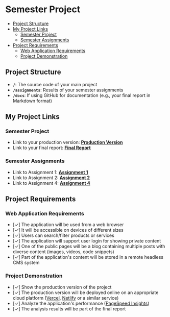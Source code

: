 # Semester Project <!-- omit in toc -->

- [Project Structure](#project-structure)
- [My Project Links](#my-project-links)
  - [Semester Project](#semester-project)
  - [Semester Assignments](#semester-assignments)
- [Project Requirements](#project-requirements)
  - [Web Application Requirements](#web-application-requirements)
  - [Project Demonstration](#project-demonstration)

## Project Structure

- **`/`**: The source code of your main project
- **`/assignments`**: Results of your semester assignments
- **`/docs`**: If using GitHub for documentation (e.g., your final report in Markdown format)

## My Project Links

### Semester Project

- Link to your production version: [**Production Version**](https://hci-project-l5h7alabx-iva-pleics-projects.vercel.app/) 
- Link to your final report: [**Final Report**]((https://www.notion.so/NextReads-Search-discover-and-organize-your-books-2610424e489a80b7b89dcde756d059a2?source=copy_link)) 
<!-- Add more as necessary -->

### Semester Assignments

- Link to Assignment 1: [**Assignment 1**](https://github.com/ivapleic/HCI/tree/main/assignments/Assignment%201)
- Link to Assignment 2: [**Assignment 2**](https://github.com/ivapleic/HCI/tree/main/assignments/Assignment%202) 
- Link to Assignment 4: [**Assignment 4**](https://github.com/ivapleic/HCI/tree/main/assignments/Assignment%204)
<!-- Add more assignments as necessary -->

## Project Requirements

### Web Application Requirements

- [✓] The application will be used from a web browser
- [✓] It will be accessible on devices of different sizes
- [✓] Users can search/filter products or services
- [✓] The application will support user login for showing private content
- [✓] One of the public pages will be a blog containing multiple posts with diverse content (images, videos, code snippets)
- [✓] Part of the application's content will be stored in a remote headless CMS system

### Project Demonstration

- [✓] Show the production version of the project
- [✓] The production version will be deployed online on an appropriate cloud platform ([Vercel](https://vercel.com), [Netlify](https://www.netlify.com/) or a similar service)
- [✓] Analyze the application's performance ([PageSpeed Insights](https://pagespeed.web.dev/))
- [✓] The analysis results will be part of the final report
